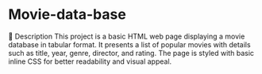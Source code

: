 # Movie-data-base
📌 Description  This project is a basic HTML web page displaying a movie database in tabular format. It presents a list of popular movies with details such as title, year, genre, director, and rating. The page is styled with basic inline CSS for better readability and visual appeal.
